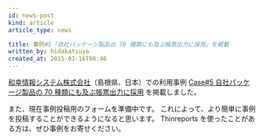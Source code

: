 ```yaml
---
id: news-post
kind: article
article_type: news

title: 事例#5「自社パッケージ製品の 70 種類にも及ぶ帳票出力に採用」を掲載
written_by: hidakatsuya
created_at: 2015-01-16T08:46
---
```


[和幸情報システム株式会社](http://www.wisys.co.jp)（島根県、日本）での利用事例
[Case#5 自社パッケージ製品の 70 種類にも及ぶ帳票出力に採用](/case/5/) を掲載しました。

また、現在事例投稿用のフォームを準備中です。
これによって、より簡単に事例を投稿することができるようになると思います。
Thinreports を使ったことがある方は、ぜひ事例をお寄せください。
